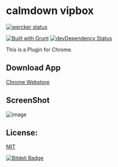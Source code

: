 calmdown vipbox
======================

[![wercker status](https://app.wercker.com/status/20ef247a06d88af36865a5c5c85a4065/m "wercker status")](https://app.wercker.com/project/bykey/20ef247a06d88af36865a5c5c85a4065) 

[![Built with Grunt](https://cdn.gruntjs.com/builtwith.png)](http://gruntjs.com/)
[![devDependency Status](https://david-dm.org/tgfjt/calmdown-vipbox/dev-status.svg?theme=shields.io)](https://david-dm.org/tgfjt/calmdown-vipbox#info=devDependencies)

This is a Plugin for Chrome.

## Download App
[Chrome Webstore](https://chrome.google.com/webstore/detail/calm-down-vipbox/mmdakmbanhoikfpamdjjgcnepcholaei)

## ScreenShot
![image](https://raw2.github.com/tgfjt/calmdown-vipbox/master/screenshot.png)

## License:
[MIT](![image](https://raw2.github.com/tgfjt/calmdown-vipbox/master/LICENSE))


[![Bitdeli Badge](https://d2weczhvl823v0.cloudfront.net/tgfjt/calmdown-vipbox/trend.png)](https://bitdeli.com/free "Bitdeli Badge")

